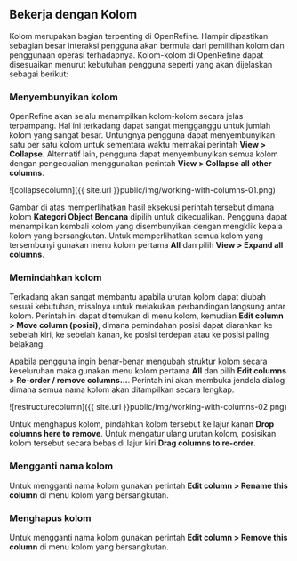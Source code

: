 Bekerja dengan Kolom
--------------------

Kolom merupakan bagian terpenting di OpenRefine. Hampir dipastikan sebagian besar interaksi pengguna akan bermula dari pemilihan kolom dan penggunaan operasi terhadapnya. Kolom-kolom di OpenRefine dapat disesuaikan menurut kebutuhan pengguna seperti yang akan dijelaskan sebagai berikut:

### Menyembunyikan kolom

OpenRefine akan selalu menampilkan kolom-kolom secara jelas terpampang. Hal ini terkadang dapat sangat mengganggu untuk jumlah kolom yang sangat besar. Untungnya pengguna dapat menyembunyikan satu per satu kolom untuk sementara waktu memakai perintah **View > Collapse**. Alternatif lain, pengguna dapat menyembunyikan semua kolom dengan pengecualian menggunakan perintah **View > Collapse all other columns**.

![collapsecolumn]({{ site.url }}public/img/working-with-columns-01.png)

Gambar di atas memperlihatkan hasil eksekusi perintah tersebut dimana kolom **Kategori Object Bencana** dipilih untuk dikecualikan. Pengguna dapat menampilkan kembali kolom yang disembunyikan dengan mengklik kepala kolom yang bersangkutan. Untuk memperlihatkan semua kolom yang tersembunyi gunakan menu kolom pertama **All** dan pilih **View > Expand all columns**.

### Memindahkan kolom

Terkadang akan sangat membantu apabila urutan kolom dapat diubah sesuai kebutuhan, misalnya untuk melakukan perbandingan langsung antar kolom. Perintah ini dapat ditemukan di menu kolom, kemudian **Edit column > Move column (posisi)**, dimana pemindahan posisi dapat diarahkan ke sebelah kiri, ke sebelah kanan, ke posisi terdepan atau ke posisi paling belakang.

Apabila pengguna ingin benar-benar mengubah struktur kolom secara keseluruhan maka gunakan menu kolom pertama **All** dan pilih **Edit columns > Re-order / remove columns...**. Perintah ini akan membuka jendela dialog dimana semua nama kolom akan ditampilkan secara lengkap.

![restructurecolumn]({{ site.url }}public/img/working-with-columns-02.png)

Untuk menghapus kolom, pindahkan kolom tersebut ke lajur kanan **Drop columns here to remove**. Untuk mengatur ulang urutan kolom, posisikan kolom tersebut secara bebas di lajur kiri **Drag columns to re-order**.

### Mengganti nama kolom

Untuk mengganti nama kolom gunakan perintah **Edit column > Rename this column** di menu kolom yang bersangkutan.

### Menghapus kolom

Untuk mengganti nama kolom gunakan perintah **Edit column > Remove this column** di menu kolom yang bersangkutan.
